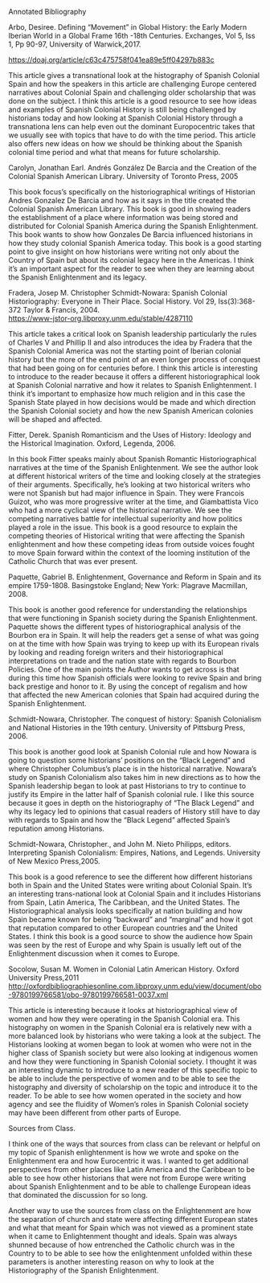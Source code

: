 
Annotated Bibliography 

Arbo, Desiree. Defining “Movement” in Global History: the Early Modern Iberian World in a Global Frame 16th -18th Centuries. Exchanges, Vol 5, Iss 1, Pp 90-97, University of Warwick,2017.

https://doaj.org/article/c63c475758f041ea89e5ff04297b883c 

This article gives a transnational look at the histography of Spanish Colonial Spain and how the speakers in this article are challenging Europe centered narratives about Colonial Spain and challenging older scholarship that was done on the subject. I think this article is a good resource to see how ideas and examples of Spanish Colonial History is still being challenged by historians today and how looking at Spanish Colonial History through a transnationa lens can help even out the dominant Europocentric takes  that we usually see with topics that have to do with the time period. This article also offers new ideas on how we should be thinking about the Spanish colonial time period and what that means for future scholarship. 

Carolyn, Jonathan Earl. Andrés González De Barcia and the Creation of the Colonial Spanish American Library. University of Toronto Press, 2005

This book focus’s specifically on the historiographical writings of Historian Andres Gonzalez De Barcia and how as it says in the title created the Colonial Spanish American Library. This book is good in showing readers the establishment of a place where information was being stored and distributed for Colonial Spanish America during the Spanish Enlightenment. This book wants to show how Gonzales De Barcia influenced historians in how they study colonial Spanish America today. This book is a good starting point to give insight on how historians were writing not only about the Country of Spain but about its colonial legacy here in the Americas. I think it’s an important aspect for the reader to see when they are learning about the Spanish Enlightenment and its legacy. 

Fradera, Josep M. Christopher Schmidt-Nowara: Spanish Colonial Historiography: Everyone in Their Place. Social History. Vol 29, Iss(3):368-372 Taylor & Francis, 2004.                                                         
https://www-jstor-org.libproxy.unm.edu/stable/4287110 

This article takes a critical look on Spanish leadership particularly the rules of Charles V and Phillip II and also introduces the idea by Fradera that the Spanish Colonial America was not the starting point of Iberian colonial history but the more of the end point of an even longer process of conquest that had been going on for centuries before. I think this article is interesting to introduce to the reader because it offers a different historiographical look at Spanish Colonial narrative and how it relates to Spanish Enlightenment. I think it’s important to emphasize how much religion and in this case the Spanish State played in how decisions would be made and which direction the Spanish Colonial society and how the new Spanish American colonies will be shaped and affected. 






Fitter, Derek. Spanish Romanticism and the Uses of History: Ideology and the Historical Imagination. Oxford, Legenda, 2006.

In this book Fitter speaks mainly about Spanish Romantic Historiographical narratives at the time of the Spanish Enlightenment. We see the author look at different historical writers of the time and looking closely at the strategies of their arguments. Specifically, he’s looking at two historical writers who were not Spanish but had major influence in Spain. They were Francois Guizot, who was more progressive writer at the time, and Giambattista Vico who had a more cyclical view of the historical narrative. We see the competing narratives battle for intellectual superiority and how politics played a role in the issue. This book is a good resource to explain the competing theories of Historical writing that were affecting the Spanish enlightenment and how these competing ideas from outside voices fought to move Spain forward within the context of the looming institution of the Catholic Church that was ever present. 

Paquette, Gabriel B. Enlightenment, Governance and Reform in Spain and its empire 1759-1808. Basingstoke England; New York: Plagrave Macmillan, 2008.

This book is another good reference for understanding the relationships that were functioning in Spanish society during the Spanish Enlightenment. Paquette shows the different types of historiographical analysis of the Bourbon era in Spain. It will help the readers get a sense of what was going on at the time with how Spain was trying to keep up with its European rivals by looking and reading foreign writers and their historiographical interpretations on trade and the nation state with regards to Bourbon Policies. One of the main points the Author wants to get across is that during this time how Spanish officials were looking to revive Spain and bring back prestige and honor to it. By using the concept of regalism and how that affected the new American colonies that Spain had acquired during the Spanish Enlightenment. 

Schmidt-Nowara, Christopher. The conquest of history: Spanish Colonialism and National Histories in the 19th century. University of Pittsburg Press, 2006. 

This book is another good look at Spanish Colonial rule and how Nowara is going to question some historians’ positions on the “Black Legend” and where Christopher Columbus’s place is in the historical narrative. Nowara’s study on Spanish Colonialism also takes him in new directions as to how the Spanish leadership began to look at past Historians to try to continue to justify its Empire in the latter half of Spanish colonial rule. I like this source because it goes in depth on the historiography of “The Black Legend” and why its legacy led to opinions that casual readers of History still have to day with regards to Spain and how the “Black Legend” affected Spain’s reputation among Historians. 

Schmidt-Nowara, Christopher., and John M. Nieto Philipps, editors. Interpreting Spanish Colonialism: Empires, Nations, and Legends. University of New Mexico Press,2005.

This book is a good reference to see the different how different historians both in Spain and the United States were writing about Colonial Spain. It’s an interesting trans-national look at Colonial Spain and it includes Historians from Spain, Latin America, The Caribbean, and the United States. The Historiographical analysis looks specifically at nation building and how Spain became known for being “backward” and “marginal” and how it got that reputation compared to other European countries and the United States. I think this book is a good source to show the audience how Spain was seen by the rest of Europe and why Spain is usually left out of the Enlightenment discussion when it comes to Europe. 

Socolow, Susan M. Women in Colonial Latin American History. Oxford University Press,2011
 http://oxfordbibliographiesonline.com.libproxy.unm.edu/view/document/obo-9780199766581/obo-9780199766581-0037.xml

This article is interesting because it looks at historiographical view of women and how they were operating in the Spanish Colonial era. This histography on women in the Spanish Colonial era is relatively new with a more balanced look by historians who were taking a look at the subject. The Historians looking at women began to look at women who were not in the higher class of Spanish society but were also looking at indigenous women and how they were functioning in Spanish Colonial society. I thought it was an interesting dynamic to introduce to a new reader of this specific topic to be able to include the perspective of women and to be able to see the histography and diversity of scholarship on the topic and introduce it to the reader. To be able to see how women operated in the society and how agency and see the fluidity of Women’s roles in Spanish Colonial society may have been different from other parts of Europe. 


Sources from Class. 

I think one of the ways that sources from class can be relevant or helpful on my topic of Spanish enlightenment is how we wrote and spoke on the Enlightenment era and how Eurocentric it was. I wanted to get additional perspectives from other places like Latin America and the Caribbean to be able to see how other historians that were not from Europe were writing about Spanish Enlightenment and to be able to challenge European ideas that dominated the discussion for so long. 

Another way to use the sources from class on the Enlightenment are how the separation of church and state were affecting different European states and what that meant for Spain which was not viewed as a prominent state when it came to Enlightenment thought and ideals. Spain was always shunned because of how entrenched the Catholic church was in the Country to to be able to see how the enlightenment unfolded within these parameters is another interesting reason on why to look at the Historiography of the Spanish Enlightenment. 
